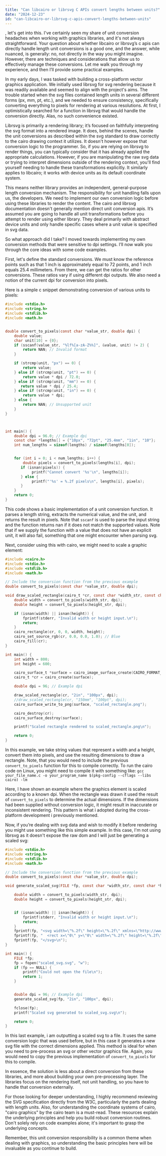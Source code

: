 ```yaml
---
title: "Can libcairo or librsvg C APIs convert lengths between units?"
date: "2024-12-23"
id: "can-libcairo-or-librsvg-c-apis-convert-lengths-between-units"
---
```


, let's get into this. I've certainly seen my share of unit conversion headaches when working with graphics libraries, and it's not always straightforward. Your question about whether libcairo or librsvg’s c apis can directly handle length unit conversions is a good one, and the answer, while nuanced, is generally: no, not directly in the way you might imagine. However, there are techniques and considerations that allow us to effectively manage these conversions. Let me walk you through my experience, and then I’ll provide some practical examples.

In my early days, I was tasked with building a cross-platform vector graphics application. We initially used librsvg for svg rendering because it was readily available and seemed to align with the project's aims. The trouble started when the svg files contained length units in several different forms (px, mm, pt, etc.), and we needed to ensure consistency, specifically converting everything to pixels for rendering at various resolutions. At first, I optimistically searched for a function in librsvg that would handle the conversion directly. Alas, no such convenience existed.

Librsvg is primarily a rendering library; it’s focused on faithfully interpreting the svg format into a rendered image. It does, behind the scenes, handle the unit conversions as described within the svg standard to draw correctly to the cairo drawing context it utilizes. It doesn't however expose that conversion logic to the programmer. So, if you are relying on librsvg to render things, you can typically consider that it has already applied the appropriate calculations. However, if you are manipulating the raw svg data or trying to interpret dimensions outside of the rendering context, you'll find yourself needing to handle these transformations explicitly. It similarly applies to libcairo; it works with device units as its default coordinate system.

This means neither library provides an independent, general-purpose length conversion mechanism. The responsibility for unit handling falls upon us, the developers. We need to implement our own conversion logic before using these libraries to render the content. The cairo and librsvg documentation doesn't generally mention direct unit conversion apis. It’s assumed you are going to handle all unit transformations before you attempt to render using either library. They deal primarily with abstract device units and only handle specific cases where a unit value is specified in svg data.

So what approach did I take? I moved towards implementing my own conversion methods that were sensitive to dpi settings. I’ll now walk you through the core ideas with some code examples.

First, let's define the standard conversions. We must know the reference points such as that 1 inch is approximately equal to 72 points, and 1 inch equals 25.4 millimeters. From there, we can get the ratios for other conversions. These ratios vary if using different dpi outputs. We also need a notion of the current dpi for conversion into pixels.

Here is a simple c snippet demonstrating conversion of various units to pixels:

```c
#include <stdio.h>
#include <string.h>
#include <stdlib.h>
#include <math.h>


double convert_to_pixels(const char *value_str, double dpi) {
    double value;
    char unit[10] = {0};
    if (sscanf(value_str, "%lf%[a-zA-Z%%]", &value, unit) != 2) {
        return NAN; // Invalid format
    }

    if (strcmp(unit, "px") == 0) {
        return value;
    } else if (strcmp(unit, "pt") == 0) {
        return value * dpi / 72.0;
    } else if (strcmp(unit, "mm") == 0) {
       return value * dpi / 25.4;
    } else if (strcmp(unit, "in") == 0) {
        return value * dpi;
    } else {
        return NAN; // Unsupported unit
    }
}



int main() {
    double dpi = 96.0; // Example dpi
    const char *lengths[] = {"10px", "72pt", "25.4mm", "1in", "10"};
    int num_lengths = sizeof(lengths) / sizeof(lengths[0]);


    for (int i = 0; i < num_lengths; i++) {
        double pixels = convert_to_pixels(lengths[i], dpi);
       if (isnan(pixels)) {
            printf("Cannot convert '%s'\n", lengths[i]);
       } else {
            printf("'%s' = %.2f pixels\n", lengths[i], pixels);
       }
    }
    return 0;
}
```

This code shows a basic implementation of a unit conversion function. It parses a length string, extracts the numerical value, and the unit, and returns the result in pixels. Note that `sscanf` is used to parse the input string and the function returns nan if it does not match the supported values. Note that if we supply the function with a value that does not have an explicit unit, it will also fail, something that one might encounter when parsing svg.

Next, consider using this with cairo, we might need to scale a graphic element:

```c
#include <cairo.h>
#include <stdio.h>
#include <stdlib.h>
#include <math.h>

// Include the conversion function from the previous example
double convert_to_pixels(const char *value_str, double dpi);

void draw_scaled_rectangle(cairo_t *cr, const char *width_str, const char *height_str, double dpi) {
    double width = convert_to_pixels(width_str, dpi);
    double height = convert_to_pixels(height_str, dpi);

    if (isnan(width) || isnan(height)) {
        fprintf(stderr, "Invalid width or height input.\n");
        return;
    }
    cairo_rectangle(cr, 0, 0, width, height);
    cairo_set_source_rgb(cr, 0.0, 0.0, 1.0); // Blue
    cairo_fill(cr);
}

int main() {
    int width = 800;
    int height = 600;

    cairo_surface_t *surface = cairo_image_surface_create(CAIRO_FORMAT_ARGB32, width, height);
    cairo_t *cr = cairo_create(surface);

    double dpi = 96; // Example dpi

    draw_scaled_rectangle(cr, "2in", "100px", dpi);
    //draw_scaled_rectangle(cr, "150mm", "100pt", dpi);
    cairo_surface_write_to_png(surface, "scaled_rectangle.png");

    cairo_destroy(cr);
    cairo_surface_destroy(surface);

    printf("Scaled rectangle rendered to scaled_rectangle.png\n");

    return 0;
}

```

In this example, we take string values that represent a width and a height, convert them into pixels, and use the resulting dimensions to draw a rectangle. Note, that you would need to include the previous `convert_to_pixels` function for this to compile correctly. To run the cairo code on Linux, you might need to compile it with something like: `gcc your_file_name.c -o your_program_name $(pkg-config --cflags --libs cairo) -lm`

Here, I have shown an example where the graphics element is scaled according to a known dpi. When the rectangle was drawn it used the result of `convert_to_pixels` to determine the actual dimensions. If the dimensions had been supplied without conversion logic, it might result in inaccurate or inconsistent rendering. This pattern is what i adopted during the cross-platform development i previously mentioned.

Now, if you’re dealing with svg data and wish to modify it before rendering you might use something like this simple example. In this case, I'm not using librsvg as it doesn't expose the raw dom and I will just be generating a scaled svg:

```c
#include <stdio.h>
#include <string.h>
#include <stdlib.h>
#include <math.h>

// Include the conversion function from the previous example
double convert_to_pixels(const char *value_str, double dpi);

void generate_scaled_svg(FILE *fp, const char *width_str, const char *height_str, double dpi) {

    double width = convert_to_pixels(width_str, dpi);
    double height = convert_to_pixels(height_str, dpi);


    if (isnan(width) || isnan(height)) {
        fprintf(stderr, "Invalid width or height input.\n");
        return;
    }
    fprintf(fp, "<svg width=\"%.2f\" height=\"%.2f\" xmlns=\"http://www.w3.org/2000/svg\">\n", width, height);
    fprintf(fp, "  <rect x=\"0\" y=\"0\" width=\"%.2f\" height=\"%.2f\" fill=\"blue\" />\n", width, height);
    fprintf(fp, "</svg>\n");
}

int main() {
    FILE *fp;
    fp = fopen("scaled_svg.svg", "w");
    if (fp == NULL) {
        printf("Could not open the file\n");
        return 1;
    }


    double dpi = 96; // Example dpi
    generate_scaled_svg(fp, "2in", "100px", dpi);

    fclose(fp);
    printf("Scaled svg generated to scaled_svg.svg\n");

    return 0;
}
```
In this last example, i am outputting a scaled svg to a file. It uses the same conversion logic that was used before, but in this case it generates a new svg file with the correct dimensions applied. This method is ideal for when you need to pre-process an svg or other vector graphics file. Again, you would need to copy the previous implementation of `convert_to_pixels` for this to compile.

In essence, the solution is less about a direct conversion from these libraries, and more about building your own pre-processing layer. The libraries focus on the rendering itself, not unit handling, so you have to handle that conversion externally.

For those looking for deeper understanding, I highly recommend reviewing the SVG specification directly from the W3C, particularly the parts dealing with length units. Also, for understanding the coordinate systems of cairo, "cairo graphics" by the cairo team is a must-read. These resources explain the underlying principles and help you build robust conversion routines. Don't solely rely on code examples alone; it's important to grasp the underlying concepts.

Remember, this unit conversion responsibility is a common theme when dealing with graphics, so understanding the basic principles here will be invaluable as you continue to build.
